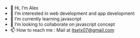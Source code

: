 - 👋 Hi, I’m Alex
- 👀 I’m interested in web development and app development
- 🌱 I’m currently learning javascript
- 💞️ I’m looking to collaborate on javascript concept
- 📫 How to reach me : Mail at itselx07@gmail.com

<!---
Itselx07/Itselx07 is a ✨ special ✨ repository because its `README.md` (this file) appears on your GitHub profile.
You can click the Preview link to take a look at your changes.
--->
